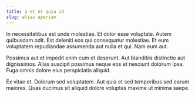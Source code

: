 ```yaml
---
title: a et et quia id
slug: alias aperiam
---
```


In necessitatibus est unde molestiae. Et dolor esse voluptate. Autem quibusdam odit. Est deleniti eos qui consequatur molestiae. Et eum voluptatem repudiandae assumenda aut nulla et qui. Nam eum aut.

Possimus aut et impedit enim cum et deserunt. Aut blanditiis distinctio aut dignissimos. Alias suscipit possimus neque eos et nesciunt dolorum ipsa. Fuga omnis dolore eius perspiciatis aliquid.

Ex vitae et. Dolorum sed voluptatem. Aut quia et sed temporibus sed earum maiores. Quas ducimus sit aliquid dolore voluptas maxime ut minima saepe.
